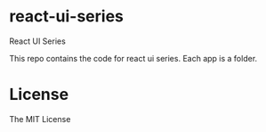 # react-ui-series
React UI Series

This repo contains the code for react ui series. Each app is a folder.

# License
The MIT License
